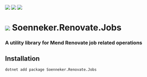 [![](https://img.shields.io/nuget/v/soenneker.renovate.jobs.svg?style=for-the-badge)](https://www.nuget.org/packages/soenneker.renovate.jobs/)
[![](https://img.shields.io/github/actions/workflow/status/soenneker/soenneker.renovate.jobs/publish-package.yml?style=for-the-badge)](https://github.com/soenneker/soenneker.renovate.jobs/actions/workflows/publish-package.yml)
[![](https://img.shields.io/nuget/dt/soenneker.renovate.jobs.svg?style=for-the-badge)](https://www.nuget.org/packages/soenneker.renovate.jobs/)

# ![](https://user-images.githubusercontent.com/4441470/224455560-91ed3ee7-f510-4041-a8d2-3fc093025112.png) Soenneker.Renovate.Jobs
### A utility library for Mend Renovate job related operations

## Installation

```
dotnet add package Soenneker.Renovate.Jobs
```

